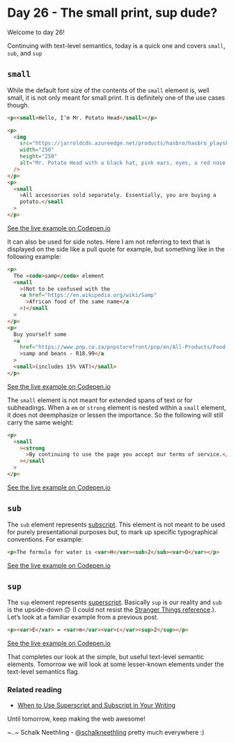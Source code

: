 # Day 26 - The small print, sup dude?

Welcome to day 26!

Continuing with text-level semantics, today is a quick one and covers `small`, `sub`, and `sup`

## `small`

While the default font size of the contents of the `small` element is, well small, it is not only meant for small print. It is definitely one of the use cases though.

```html
<p><small>Hello, I’m Mr. Potato Head</small></p>

<p>
  <img
    src="https://jarroldcdn.azureedge.net/products/hasbro/hasbro_playskool_mr_potato_%7Bw=1000,h=1000%7D.jpg"
    width="250"
    height="250"
    alt="Mr. Potato Head with a black hat, pink ears, eyes, a red nose, mouth with mustache, arms, and legs"
  />
</p>
<p>
  <small
    >All accessories sold separately. Essentially, you are buying a
    potato.</small
  >
</p>
```

[See the live example on Codepen.io](https://codepen.io/schalkneethling/pen/VwPJord)

It can also be used for side notes. Here I am not referring to text that is displayed on the side like a pull quote for example, but something like in the following example:

```html
<p>
  The <code>samp</code> element
  <small
    >(Not to be confused with the
    <a href="https://en.wikipedia.org/wiki/Samp"
      >African food of the same name</a
    >)</small
  >
</p>
<p>
  Buy yourself some
  <a
    href="https://www.pnp.co.za/pnpstorefront/pnp/en/All-Products/Food-Cupboard/Canned-Foods-%26-Packets/Canned-Beans%2C-Vegetables-%26-Pasta/Canned-Beans%2C-Vegetables-%26-Pasta---Beans/KOO-SAMP-%26BEANS-ORIGINAL-400GR/p/000000000000362206_EA"
    >samp and beans - R18.99</a
  >
  <small>(includes 15% VAT)</small>
</p>
```

[See the live example on Codepen.io](https://codepen.io/schalkneethling/pen/VwPJord)

The `small` element is not meant for extended spans of text or for subheadings. When a `em` or `strong` element is nested within a `small` element, it does not deemphasize or lessen the importance. So the following will still carry the same weight:

```html
<p>
  <small
    ><strong
      >By continuing to use the page you accept our terms of service.</strong
    ></small
  >
</p>
```

[See the live example on Codepen.io](https://codepen.io/schalkneethling/pen/VwPJord)

## `sub`

The `sub` element represents [subscript](https://en.wikipedia.org/wiki/Subscript_and_superscript). This element is not meant to be used for purely presentational purposes but, to mark up specific typographical conventions. For example:

```html
<p>The formula for water is <var>H</var><sub>2</sub><var>O</var></p>
```

[See the live example on Codepen.io](https://codepen.io/schalkneethling/pen/VwPJord)

## `sup`

The `sup` element represents [superscript](https://en.wikipedia.org/wiki/Subscript_and_superscript). Basically `sup` is our reality and `sub` is the upside-down 🙃 (I could not resist the [Stranger Things reference](https://strangerthings.fandom.com/wiki/The_Upside_Down).). Let’s look at a familiar example from a previous post.

```html
<p><var>E</var> = <var>m</var><var>c</var><sup>2</sup></p>
```

[See the live example on Codepen.io](https://codepen.io/schalkneethling/pen/VwPJord)

That completes our look at the simple, but useful text-level semantic elements. Tomorrow we will look at some lesser-known elements under the text-level semantics flag.

### Related reading

- [When to Use Superscript and Subscript in Your Writing](https://getproofed.com/writing-tips/when-to-use-superscript-and-subscript-in-your-writing/)

Until tomorrow, keep making the web awesome!

~..~ Schalk Neethling - [@schalkneethling](https://twitter.com/schalkneethling) pretty much everywhere :)
